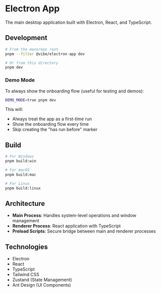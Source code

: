 # Electron App

The main desktop application built with Electron, React, and TypeScript.

## Development

```bash
# From the monorepo root
pnpm --filter @vibe/electron-app dev

# Or from this directory
pnpm dev
```

### Demo Mode

To always show the onboarding flow (useful for testing and demos):

```bash
DEMO_MODE=true pnpm dev
```

This will:
- Always treat the app as a first-time run
- Show the onboarding flow every time
- Skip creating the "has run before" marker

## Build

```bash
# For Windows
pnpm build:win

# For macOS
pnpm build:mac

# For Linux
pnpm build:linux
```

## Architecture

- **Main Process**: Handles system-level operations and window management
- **Renderer Process**: React application with TypeScript
- **Preload Scripts**: Secure bridge between main and renderer processes

## Technologies

- Electron
- React
- TypeScript
- Tailwind CSS
- Zustand (State Management)
- Ant Design (UI Components)
